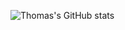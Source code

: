 ![Thomas's GitHub stats](https://github-readme-stats.vercel.app/api?username=thomasbtnfr&show_icons=true&theme=transparent)
